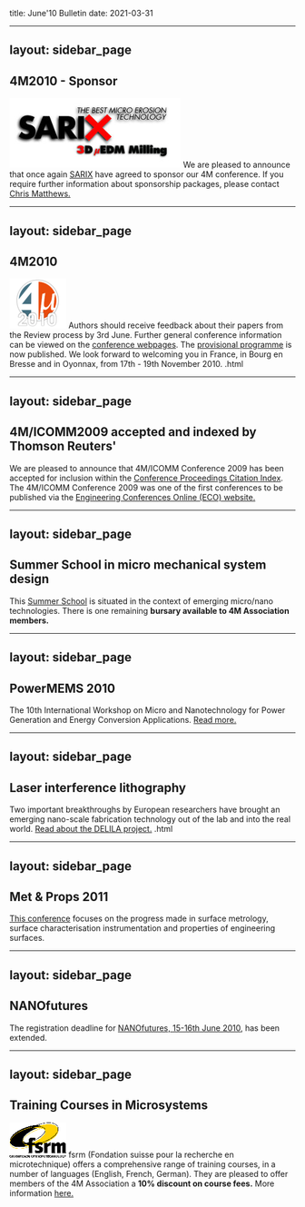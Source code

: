 title: June'10 Bulletin
date: 2021-03-31

<!--break-->
---
layout: sidebar_page
---

## 4M2010 - Sponsor


![SARIX](/images/logos/Sarix.jpg)
We are pleased to announce that once again [SARIX](http://sarix.com/) have agreed to sponsor our 4M conference. If you require further information about sponsorship packages, please contact [Chris Matthews.](mailto:matthewscw@cf.ac.uk)  
  
---
layout: sidebar_page
---

## 4M2010

![4M2010](/images/4m-logotight_web.png)
Authors should receive feedback about their papers from the Review process by 3rd June. Further general conference information can be viewed on the [conference webpages](/conference/2010).  The [provisional programme](/contents/Provisional-Programme.html) is now published. We look forward to welcoming you in France, in Bourg en Bresse and in Oyonnax, from 17th - 19th November 2010.  .html
    
---
layout: sidebar_page
---

## 4M/ICOMM2009 accepted and indexed by Thomson Reuters'

We are pleased to announce that 4M/ICOMM Conference 2009 has been accepted for inclusion within the  [Conference Proceedings Citation Index](http://thomsonreuters.com/products_services/science/science_products/a-z/conf_proceedings_citation_index). The 4M/ICOMM Conference 2009 was one of the first conferences to be published via the [Engineering Conferences Online (ECO) website.](http://eco.pepublishing.com/publications/)  

---
layout: sidebar_page
---

## Summer School in micro mechanical system design

This [Summer School](/event/Micro-mechanical-system-design-manufactur.html) is situated in the context of emerging micro/nano technologies. There is one remaining **bursary available to 4M Association members.**
  
---
layout: sidebar_page
---

## PowerMEMS 2010

The 10th International Workshop on Micro and Nanotechnology for Power Generation and Energy Conversion Applications. [Read more.](/event/PowerMEMS-201.html)
  
---
layout: sidebar_page
---

## Laser interference lithography

Two important breakthroughs by European researchers have brought an emerging nano-scale fabrication technology out of the lab and into the real world.  [Read about the DELILA project.](/contents/Laser-interference-lithograph.html)   .html
  
---
layout: sidebar_page
---

## Met & Props 2011

[This conference](/event/13th-International-Conference-Metrology-and-Properties-Engineering-Surface.html) focuses on the progress made in surface metrology, surface characterisation instrumentation and properties of engineering surfaces.   
  
---
layout: sidebar_page
---

## NANOfutures

The registration deadline for [NANOfutures, 15-16th June 2010](http://www.nanofutures2010.eu/), has been extended.   
  
---
layout: sidebar_page
---

## Training Courses in Microsystems

![FSRM](/images/FSRM_LOGO_web.gif)
fsrm (Fondation suisse pour la recherche en microtechnique) offers a comprehensive range of training courses, in a number of languages (English, French, German). They are pleased to offer members of the 4M Association a <b>10% discount on course fees.</b> More information [here.](/contents/fsrm-training-course.html)